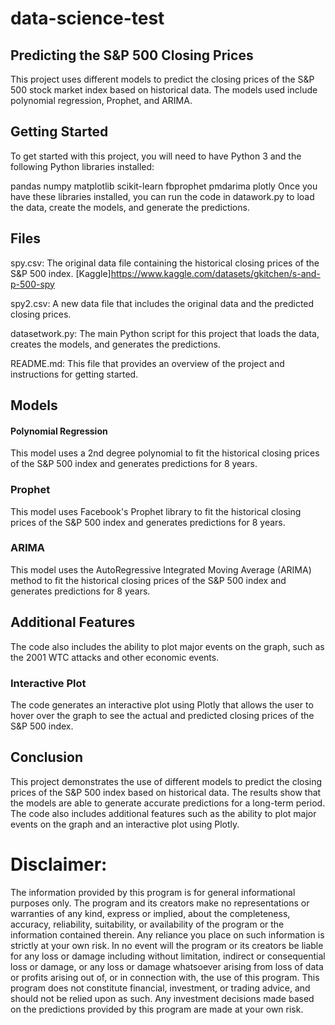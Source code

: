 # data-science-test

## Predicting the S&P 500 Closing Prices
This project uses different models to predict the closing prices of the S&P 500 stock market index based on historical data. The models used include polynomial regression, Prophet, and ARIMA.

## Getting Started
To get started with this project, you will need to have Python 3 and the following Python libraries installed:

pandas
numpy
matplotlib
scikit-learn
fbprophet
pmdarima
plotly
Once you have these libraries installed, you can run the code in datawork.py to load the data, create the models, and generate the predictions.

## Files
spy.csv: The original data file containing the historical closing prices of the S&P 500 index. [Kaggle]https://www.kaggle.com/datasets/gkitchen/s-and-p-500-spy

spy2.csv: A new data file that includes the original data and the predicted closing prices.

datasetwork.py: The main Python script for this project that loads the data, creates the models, and generates the predictions.

README.md: This file that provides an overview of the project and instructions for getting started.
## Models
#### Polynomial Regression
This model uses a 2nd degree polynomial to fit the historical closing prices of the S&P 500 index and generates predictions for 8 years.

### Prophet
This model uses Facebook's Prophet library to fit the historical closing prices of the S&P 500 index and generates predictions for 8 years.

### ARIMA
This model uses the AutoRegressive Integrated Moving Average (ARIMA) method to fit the historical closing prices of the S&P 500 index and generates predictions for 8 years.

## Additional Features
The code also includes the ability to plot major events on the graph, such as the 2001 WTC attacks and other economic events.

### Interactive Plot
The code generates an interactive plot using Plotly that allows the user to hover over the graph to see the actual and predicted closing prices of the S&P 500 index.

## Conclusion
This project demonstrates the use of different models to predict the closing prices of the S&P 500 index based on historical data. The results show that the models are able to generate accurate predictions for a long-term period. The code also includes additional features such as the ability to plot major events on the graph and an interactive plot using Plotly.

# Disclaimer:
The information provided by this program is for general informational purposes only. The program and its creators make no representations or warranties of any kind, express or implied, about the completeness, accuracy, reliability, suitability, or availability of the program or the information contained therein. Any reliance you place on such information is strictly at your own risk. In no event will the program or its creators be liable for any loss or damage including without limitation, indirect or consequential loss or damage, or any loss or damage whatsoever arising from loss of data or profits arising out of, or in connection with, the use of this program. This program does not constitute financial, investment, or trading advice, and should not be relied upon as such. Any investment decisions made based on the predictions provided by this program are made at your own risk.



